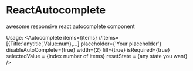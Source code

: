 # ReactAutocomplete
awesome responsive react autocomplete component


Usage:
                      <Autocomplete
                            items={items} //items=[{Title:'anytitle',Value:num},...]
                            placeholder={'Your placeholder'}
                            disableAutoComplete={true}
                            width={2}
                            fill={true}
                            isRequired={true}
                            selectedValue = {index number of items}
                            resetState = {any state you want}
                        />
